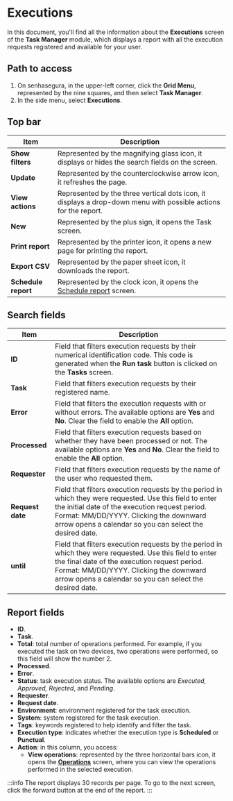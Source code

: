 # Executions

In this document, you'll find all the information about the **Executions** screen of the **Task Manager** module, which displays a report with all the execution requests registered and available for your user.

## Path to access
1. On senhasegura, in the upper-left corner, click the **Grid Menu**, represented by the nine squares, and then select **Task Manager**.
2. In the side menu, select **Executions**.

## Top bar

| **Item** | **Description** |
|----|----|
| **Show filters** | Represented by the magnifying glass icon, it displays or hides the search fields on the screen. |
| **Update**| Represented by the counterclockwise arrow icon, it refreshes the page. |
| **View actions** | Represented by the three vertical dots icon, it displays a drop-down menu with possible actions for the report. |
| **New**| Represented by the plus sign, it opens the Task screen.  |
| **Print report** | Represented by the printer icon, it opens a new page for printing the report.                                                     |
| **Export CSV**   | Represented by the paper sheet icon, it downloads the report. |
| **Schedule report** | Represented by the clock icon, it opens the [Schedule report](/v3-32/docs/general-information-how-to-issue-download-and-schedule-device-reports) screen.  |

## Search fields
| **Item**  | **Description**  |
|----|----|
| **ID** | Field that filters execution requests by their numerical identification code. This code is generated when the **Run task** button is clicked on the **Tasks** screen.  |
| **Task**| Field that filters execution requests by their registered name. |
| **Error**  | Field that filters the execution requests with or without errors. The available options are **Yes** and **No**. Clear the field to enable the **All** option.  |
| **Processed**  | Field that filters execution requests based on whether they have been processed or not. The available options are **Yes** and **No**. Clear the field to enable the **All** option. |
| **Requester**  | Field that filters execution requests by the name of the user who requested them. |
| **Request date** | Field that filters execution requests by the period in which they were requested. Use this field to enter the initial date of the execution request period. Format: MM/DD/YYYY. Clicking the downward arrow opens a calendar so you can select the desired date. |
| **until**| Field that filters execution requests by the period in which they were requested. Use this field to enter the final date of the execution request period. Format: MM/DD/YYYY. Clicking the downward arrow opens a calendar so you can select the desired date. |

## Report fields
* **ID**.
* **Task**.
* **Total**: total number of operations performed. For example, if you executed the task on two devices, two operations were performed, so this field will show the number 2.
* **Processed**.
* **Error**.
* **Status**: task execution status. The available options are *Executed, Approved, Rejected*, and *Pending*. 
* **Requester**.
* **Request date**.
* **Environment**: environment registered for the task execution.
* **System**: system registered for the task execution.
* **Tags**: keywords registered to help identify and filter the task.
* **Execution type**: indicates whether the execution type is **Scheduled** or **Punctual**.
* **Action**: in this column, you access:
    *  **View operations**: represented by the three horizontal bars icon, it opens the [**Operations**](/v3-32/docs/task-manager-operations) screen, where you can view the operations performed in the selected execution.

 :::info
The report displays 30 records per page. To go to the next screen, click the forward button at the end of the report.
:::
